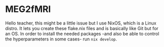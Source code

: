 # MEG2fMRI
Hello teacher, this might be a little issue but I use NixOS, which is a Linux distro. It lets you create these flake.nix files and is basically like Git but for an OS. In order to install the needed packages -and also be able to control the hyperparameters in some cases- run `nix develop`. 